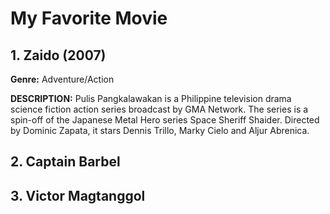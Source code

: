 # My Favorite Movie

## 1. **Zaido (2007)**
**Genre:** Adventure/Action


**DESCRIPTION:** Pulis Pangkalawakan is a Philippine television drama science fiction action series broadcast by GMA Network. The series is a spin-off of the Japanese Metal Hero series Space Sheriff Shaider. Directed by Dominic Zapata, it stars Dennis Trillo, Marky Cielo and Aljur Abrenica. 


## 2. **Captain Barbel**


## 3. **Victor Magtanggol**
